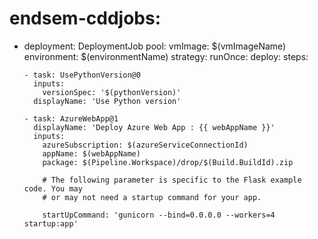 # endsem-cddjobs:
- deployment: DeploymentJob
pool:
  vmImage: $(vmImageName)
environment: $(environmentName)
strategy:
  runOnce:
    deploy:
      steps:

      - task: UsePythonVersion@0
        inputs:
          versionSpec: '$(pythonVersion)'
        displayName: 'Use Python version'

      - task: AzureWebApp@1
        displayName: 'Deploy Azure Web App : {{ webAppName }}'
        inputs:
          azureSubscription: $(azureServiceConnectionId)
          appName: $(webAppName)
          package: $(Pipeline.Workspace)/drop/$(Build.BuildId).zip

          # The following parameter is specific to the Flask example code. You may
          # or may not need a startup command for your app.

          startUpCommand: 'gunicorn --bind=0.0.0.0 --workers=4 startup:app'
